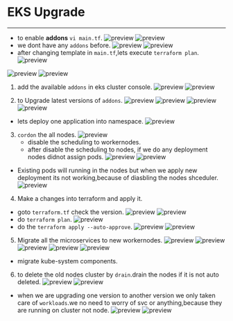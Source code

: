 # EKS Upgrade
---------------------------------------------------
* to enable __addons__ `vi main.tf`.
![preview](./images/eks71.png)
![preview](./images/eks72.png)
* we dont have any `addons` before.
![preview](./images/eks73.png)
![preview](./images/eks74.png)
* after changing template in `main.tf`,lets execute `terraform plan`.
![preview](./images/eks75.png)


![preview](./images/eks101.png)
![preview](./images/eks102.png)

1. add the available `addons` in eks cluster console.
![preview](./images/eks76.png)
![preview](./images/eks77.png)

2. to Upgrade latest versions of `addons`.
![preview](./images/eks78.png)
![preview](./images/eks79.png)
![preview](./images/eks80.png)
![preview](./images/eks81.png)
* lets deploy one application into namespace.
![preview](./images/eks82.png)

3. `cordon` the all nodes.
   ![preview](./images/eks83.png)
   * disable the scheduling to workernodes.
   * after disable the scheduling to nodes, if we do any deployment nodes didnot assign pods.
  ![preview](./images/eks84.png)
  ![preview](./images/eks85.png)
  * Existing pods will running in the nodes but when we apply new deployment its not working,because of diasbling the nodes shceduler.
   ![preview](./images/eks86.png)

4. Make a changes into terraform and apply it.
  * goto `terraform.tf` check the version.
  ![preview](./images/eks87.png)
  ![preview](./images/eks88.png)
  * do `terraform plan`.
  ![preview](./images/eks89.png)
  * do the `terraform apply --auto-approve`.
  ![preview](./images/eks90.png)
  ![preview](./images/eks91.png)
5. Migrate all the microservices to new workernodes.
  ![preview](./images/eks92.png)
  ![preview](./images/eks93.png)
  ![preview](./images/eks94.png)
  ![preview](./images/eks95.png)
  ![preview](./images/eks96.png)
  * migrate kube-system components.
6. to delete the old nodes cluster by `drain`.drain the nodes if it is not auto deleted.
  ![preview](./images/eks97.png)
  ![preview](./images/eks98.png)
* when we are upgrading one version to another version we only taken care of `workloads`.we no need to worry of svc or anything,because they are running on cluster not node.
![preview](./images/eks99.png)
![preview](./images/eks100.png)